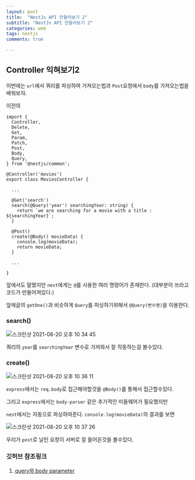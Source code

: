 ```yaml
---
layout: post
title:  "NestJs API 만들어보기 2"
subtitle: "NestJs API 만들어보기 2"
categories: web
tags: nestjs
comments: true

---
```


## Controller 익혀보기2

이번에는 `url`에서 쿼리를 파싱하여 가져오는법과 `Post`요청에서 `body`를 가져오는법을 배워보자.

이전의 

```
import {
  Controller,
  Delete,
  Get,
  Param,
  Patch,
  Post,
  Body,
  Query,
} from '@nestjs/common';

@Controller('movies')
export class MoviesController {

  ...

  @Get('search')
  search(@Query('year') searchingYear: string) {
    return `we are searching for a movie with a title : ${searchingYear}`;
  }

  @Post()
  create(@Body() movieData) {
    console.log(movieData);
    return movieData;
  }
  
  ...

}
```

앞에서도 말했지만 `nest`에게는 `@`를 사용한 여러 명령어가 존재한다. (대부분이 쓰라고 코드가 만들어져있다.)

앞에글의 `getOne()`과 비슷하게 `Query`를 파싱하기위해서 `@Query(변수명)`을 이용한다.

### search()
![스크린샷 2021-08-20 오후 10 34 45](https://user-images.githubusercontent.com/56789064/130241370-3af7de2b-7c5a-431e-9b70-7c920d8f0729.png)

쿼리의 `year`를 `searchingYear` 변수로 가져와서 잘 작동하는걸 볼수있다.

### create()
![스크린샷 2021-08-20 오후 10 36 11](https://user-images.githubusercontent.com/56789064/130241587-ff5bf3d5-6979-4544-918f-a6afe73287d7.png)

`express`에서는 `req.body`로 접근해야할것을 `@Body()`를 통해서 접근할수있다. 

그리고 `express`에서는 `body-parser` 같은 추가적인 미들웨어가 필요했지만 

`nest`에서는 자동으로 파싱하여준다. `console.log(movieData)`의 결과를 보면

![스크린샷 2021-08-20 오후 10 37 26](https://user-images.githubusercontent.com/56789064/130241747-76a4d6ed-3491-4a22-bb9e-3346353070e5.png)

우리가 `post`로 날린 요청이 서버로 잘 들어온것을 볼수있다.

### 깃허브 참조링크
1. [query와 body parameter](https://github.com/erurang/js/commit/ee6c3f64d81d9e6d678a56870a5b686332ce303c#diff-6e087d3d1a550d1cfc96e83135fc7fe8c9f469330132cf75825768f3154632be)